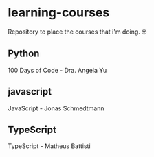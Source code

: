 # learning-courses

Repository to place the courses that i'm doing. 🤓

## Python

100 Days of Code - Dra. Angela Yu

## javascript

JavaScript - Jonas Schmedtmann

## TypeScript

TypeScript - Matheus Battisti
